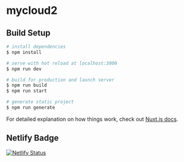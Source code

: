 # mycloud2

## Build Setup

```bash
# install dependencies
$ npm install

# serve with hot reload at localhost:3000
$ npm run dev

# build for production and launch server
$ npm run build
$ npm run start

# generate static project
$ npm run generate
```

For detailed explanation on how things work, check out [Nuxt.js docs](https://nuxtjs.org).

## Netlify Badge

[![Netlify Status](https://api.netlify.com/api/v1/badges/da33a6e6-48b7-4d2f-b0e3-1c104fee923b/deploy-status)](https://app.netlify.com/sites/distracted-carson-d76a5b/deploys)
